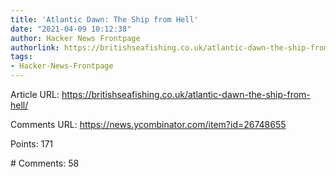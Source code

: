 ```yaml
---
title: 'Atlantic Dawn: The Ship from Hell'
date: "2021-04-09 10:12:38"
author: Hacker News Frontpage
authorlink: https://britishseafishing.co.uk/atlantic-dawn-the-ship-from-hell/
tags:
- Hacker-News-Frontpage
---
```


<p>Article URL: <a href="https://britishseafishing.co.uk/atlantic-dawn-the-ship-from-hell/">https://britishseafishing.co.uk/atlantic-dawn-the-ship-from-hell/</a></p>
<p>Comments URL: <a href="https://news.ycombinator.com/item?id=26748655">https://news.ycombinator.com/item?id=26748655</a></p>
<p>Points: 171</p>
<p># Comments: 58</p>
